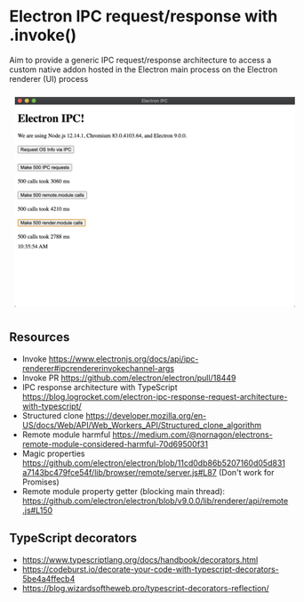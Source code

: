 # Electron IPC request/response with .invoke()

Aim to provide a generic IPC request/response architecture to access a custom native addon hosted in the Electron main process on the Electron renderer (UI) process

<img src="doc/app.png" style="margin: 10px; width:600px" />

## Resources

- Invoke https://www.electronjs.org/docs/api/ipc-renderer#ipcrendererinvokechannel-args
- Invoke PR https://github.com/electron/electron/pull/18449
- IPC response architecture with TypeScript https://blog.logrocket.com/electron-ipc-response-request-architecture-with-typescript/
- Structured clone https://developer.mozilla.org/en-US/docs/Web/API/Web_Workers_API/Structured_clone_algorithm
- Remote module harmful https://medium.com/@nornagon/electrons-remote-module-considered-harmful-70d69500f31
- Magic properties https://github.com/electron/electron/blob/11cd0db86b5207160d05d831a7143bc479fce54f/lib/browser/remote/server.js#L87 (Don't work for Promises)
- Remote module property getter (blocking main thread): https://github.com/electron/electron/blob/v9.0.0/lib/renderer/api/remote.js#L150

## TypeScript decorators

- https://www.typescriptlang.org/docs/handbook/decorators.html
- https://codeburst.io/decorate-your-code-with-typescript-decorators-5be4a4ffecb4
- https://blog.wizardsoftheweb.pro/typescript-decorators-reflection/
